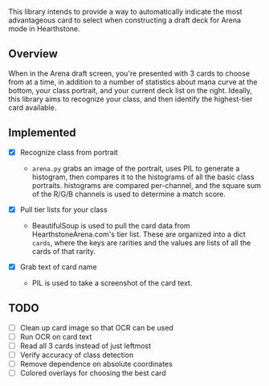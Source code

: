 This library intends to provide a way to automatically indicate the most
advantageous card to select when constructing a draft deck for Arena mode in
Hearthstone.

## Overview
When in the Arena draft screen, you're presented with 3 cards to choose from at
a time, in addition to a number of statistics about mana curve at the bottom,
your class portrait, and your current deck list on the right. Ideally, this library aims to recognize your class, and then identify the highest-tier card available.

## Implemented

- [x] Recognize class from portrait
    - `arena.py` grabs an image of the portrait, uses PIL to generate a histogram,
    then compares it to the histograms of all the basic class portraits. histograms
    are compared per-channel, and the square sum of the R/G/B channels is used
    to determine a match score.


- [x] Pull tier lists for your class
    - BeautifulSoup is used to pull the card data from HearthstoneArena.com's
    tier list. These are organized into a dict `cards`, where the keys are rarities
    and the values are lists of all the cards of that rarity.


- [x] Grab text of card name
    - PIL is used to take a screenshot of the card text.


## TODO
- [ ] Clean up card image so that OCR can be used
- [ ] Run OCR on card text
- [ ] Read all 3 cards instead of just leftmost
- [ ] Verify accuracy of class detection
- [ ] Remove dependence on absolute coordinates
- [ ] Colored overlays for choosing the best card
